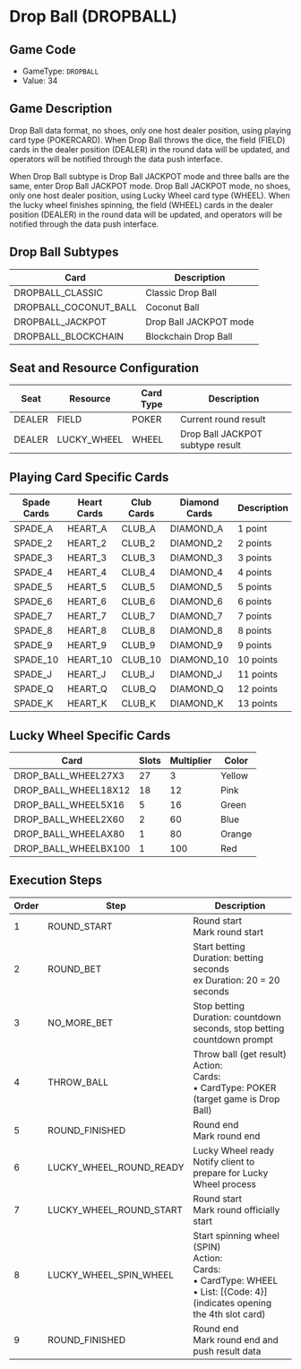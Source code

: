 <!-- markdownlint-disable MD033 -->

# Drop Ball (DROPBALL)

## Game Code

- GameType: `DROPBALL`
- Value: 34

## Game Description

Drop Ball data format, no shoes, only one host dealer position, using playing card type (POKERCARD). When Drop Ball throws the dice, the field (FIELD) cards in the dealer position (DEALER) in the round data will be updated, and operators will be notified through the data push interface.

When Drop Ball subtype is Drop Ball JACKPOT mode and three balls are the same, enter Drop Ball JACKPOT mode.
Drop Ball JACKPOT mode, no shoes, only one host dealer position, using Lucky Wheel card type (WHEEL). When the lucky wheel finishes spinning, the field (WHEEL) cards in the dealer position (DEALER) in the round data will be updated, and operators will be notified through the data push interface.

## Drop Ball Subtypes

| Card | Description |
|------|-------------|
| DROPBALL_CLASSIC | Classic Drop Ball |
| DROPBALL_COCONUT_BALL | Coconut Ball |
| DROPBALL_JACKPOT | Drop Ball JACKPOT mode |
| DROPBALL_BLOCKCHAIN | Blockchain Drop Ball |

## Seat and Resource Configuration

| Seat | Resource | Card Type | Description |
|------|----------|-----------|-------------|
| DEALER | FIELD | POKER | Current round result |
| DEALER | LUCKY_WHEEL | WHEEL | Drop Ball JACKPOT subtype result |

## Playing Card Specific Cards

| Spade Cards | Heart Cards | Club Cards | Diamond Cards | Description |
|-------------|-------------|------------|---------------|-------------|
| SPADE_A | HEART_A | CLUB_A | DIAMOND_A | 1 point |
| SPADE_2 | HEART_2 | CLUB_2 | DIAMOND_2 | 2 points |
| SPADE_3 | HEART_3 | CLUB_3 | DIAMOND_3 | 3 points |
| SPADE_4 | HEART_4 | CLUB_4 | DIAMOND_4 | 4 points |
| SPADE_5 | HEART_5 | CLUB_5 | DIAMOND_5 | 5 points |
| SPADE_6 | HEART_6 | CLUB_6 | DIAMOND_6 | 6 points |
| SPADE_7 | HEART_7 | CLUB_7 | DIAMOND_7 | 7 points |
| SPADE_8 | HEART_8 | CLUB_8 | DIAMOND_8 | 8 points |
| SPADE_9 | HEART_9 | CLUB_9 | DIAMOND_9 | 9 points |
| SPADE_10 | HEART_10 | CLUB_10 | DIAMOND_10 | 10 points |
| SPADE_J | HEART_J | CLUB_J | DIAMOND_J | 11 points |
| SPADE_Q | HEART_Q | CLUB_Q | DIAMOND_Q | 12 points |
| SPADE_K | HEART_K | CLUB_K | DIAMOND_K | 13 points |

## Lucky Wheel Specific Cards

| Card | Slots | Multiplier | Color |
|------|-------|------------|-------|
| DROP_BALL_WHEEL27X3 | 27 | 3 | Yellow |
| DROP_BALL_WHEEL18X12 | 18 | 12 | Pink |
| DROP_BALL_WHEEL5X16 | 5 | 16 | Green |
| DROP_BALL_WHEEL2X60 | 2 | 60 | Blue |
| DROP_BALL_WHEELAX80 | 1 | 80 | Orange |
| DROP_BALL_WHEELBX100 | 1 | 100 | Red |

## Execution Steps

| Order | Step | Description |
|-------|------|-------------|
| 1 | ROUND_START | Round start<br/>Mark round start |
| 2 | ROUND_BET | Start betting<br/>Duration: betting seconds<br/>ex Duration: 20 = 20 seconds |
| 3 | NO_MORE_BET | Stop betting<br/>Duration: countdown seconds, stop betting countdown prompt |
| 4 | THROW_BALL | Throw ball (get result)<br/>Action:<br/>Cards:<br/>• CardType: POKER (target game is Drop Ball)<br/> |
| 5 | ROUND_FINISHED | Round end<br/>Mark round end |
| 6 | LUCKY_WHEEL_ROUND_READY | Lucky Wheel ready<br/>Notify client to prepare for Lucky Wheel process |
| 7 | LUCKY_WHEEL_ROUND_START | Round start<br/>Mark round officially start |
| 8 | LUCKY_WHEEL_SPIN_WHEEL | Start spinning wheel (SPIN)<br/>Action:<br/>Cards:<br/>• CardType: WHEEL<br/>• List: [{Code: 4}] (indicates opening the 4th slot card) |
| 9 | ROUND_FINISHED | Round end<br/>Mark round end and push result data | 